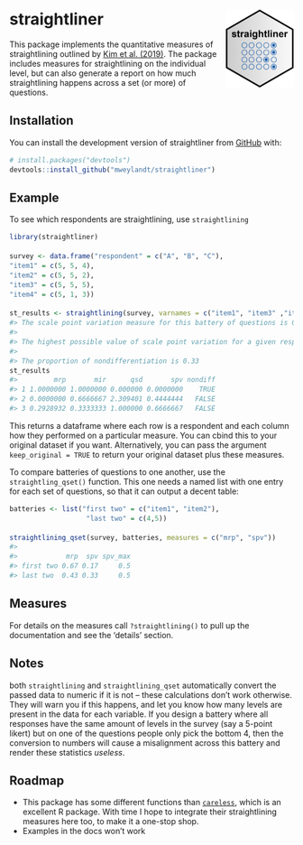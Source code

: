 
<!-- README.md is generated from README.Rmd. Please edit that file -->

# straightliner <img src="man/figures/logo.png" align="right" height="138" />

<!-- badges: start -->
<!-- badges: end -->

This package implements the quantitative measures of straightlining
outlined by [Kim et
al. (2019)](https://doi.org/10.1177/0894439317752406). The package
includes measures for straightlining on the individual level, but can
also generate a report on how much straightlining happens across a set
(or more) of questions.

## Installation

You can install the development version of straightliner from
[GitHub](https://github.com/) with:

``` r
# install.packages("devtools")
devtools::install_github("mweylandt/straightliner")
```

## Example

To see which respondents are straightlining, use `straightlining`

``` r
library(straightliner)

survey <- data.frame("respondent" = c("A", "B", "C"),
"item1" = c(5, 5, 4),
"item2" = c(5, 5, 2),
"item3" = c(5, 5, 5),
"item4" = c(5, 1, 3))

st_results <- straightlining(survey, varnames = c("item1", "item3" ,"item4"))
#> The scale point variation measure for this battery of questions is 0.37. 
#> 
#> The highest possible value of scale point variation for a given respondent is 0.67
#> 
#> The proportion of nondifferentiation is 0.33
st_results
#>         mrp       mir      qsd       spv nondiff
#> 1 1.0000000 1.0000000 0.000000 0.0000000    TRUE
#> 2 0.0000000 0.6666667 2.309401 0.4444444   FALSE
#> 3 0.2928932 0.3333333 1.000000 0.6666667   FALSE
```

This returns a dataframe where each row is a respondent and each column
how they performed on a particular measure. You can cbind this to your
original dataset if you want. Alternatively, you can pass the argument
`keep_original = TRUE` to return your original dataset plus these
measures.

To compare batteries of questions to one another, use the
`straightling_qset()` function. This one needs a named list with one
entry for each set of questions, so that it can output a decent table:

``` r
batteries <- list("first two" = c("item1", "item2"),
                   "last two" = c(4,5))

straightlining_qset(survey, batteries, measures = c("mrp", "spv"))
#> 
#>            mrp  spv spv_max
#> first two 0.67 0.17     0.5
#> last two  0.43 0.33     0.5
```

## Measures

For details on the measures call `?straightlining()` to pull up the
documentation and see the ‘details’ section.

## Notes

both `straightlining` and `straightlining_qset` automatically convert
the passed data to numeric if it is not – these calculations don’t work
otherwise. They will warn you if this happens, and let you know how many
levels are present in the data for each variable. If you design a
battery where all responses have the same amount of levels in the survey
(say a 5-point likert) but on one of the questions people only pick the
bottom 4, then the conversion to numbers will cause a misalignment
across this battery and render these statistics *useless*.

## Roadmap

- This package has some different functions than
  [`careless`](https://github.com/ryentes/careless), which is an
  excellent R package. With time I hope to integrate their
  straightlining measures here too, to make it a one-stop shop.
- Examples in the docs won’t work
